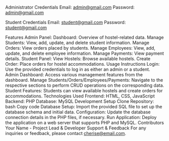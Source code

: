 Administrator Credentials
Email: admin@gmail.com
Password: admin@gmail.com


Student Credentials
Email: student@gmail.com
Password: student@gmail.com



Features
Admin Panel:
Dashboard:
Overview of hostel-related data.
Manage Students:
View, add, update, and delete student information.
Manage Orders:
View orders placed by students.
Manage Employees:
View, add, update, and delete employee information.
Manage Payments:
View payment details.
Student Panel:
View Hostels:
Browse available hostels.
Create Order:
Place orders for hostel accommodations.
Usage Instructions
Login:
Use the provided credentials to log in as either an admin or a student.
Admin Dashboard:
Access various management features from the dashboard.
Manage Students/Orders/Employees/Payments:
Navigate to the respective sections to perform CRUD operations on the corresponding data.
Student Features:
Students can view available hostels and create orders for accommodations.
Technologies Used
Frontend:
HTML, CSS, JavaScript
Backend:
PHP
Database:
MySQL
Development Setup
Clone Repository:
bash
Copy code
Database Setup:
Import the provided SQL file to set up the database schema and initial data.
Configuration:
Update the database connection details in the PHP files, if necessary.
Run Application:
Deploy the application on a web server that supports PHP and MySQL.
Contributors
Your Name - Project Lead & Developer
Support & Feedback
For any inquiries or feedback, please contact cherise@email.com.


